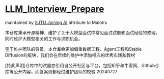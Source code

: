 # [LLM_Interview_Prepare](https://joining-ai.github.io/LLM_Interview_Prepare/)

maintained by [SJTU Joining AI](https://sjtujoining.com) attribute to Malotru

本仓库秉承开源精神，维护了关于大模型面试中常见面试试题和面试经验的整理，同时维护大模型相关的工作与求职机会。

鉴于维护团队的背景，本仓库会更加偏重数据工程、Agent工程和Stable Diffusion的版块，我们会在后续的维护中添加相应的优秀实践和教材

[特此声明]仓库中的试题亦引用自公开社区与平台，包括知乎和牛客网、Github仓库等公开内容，而答案则都经过维护团队的校验 20240727
